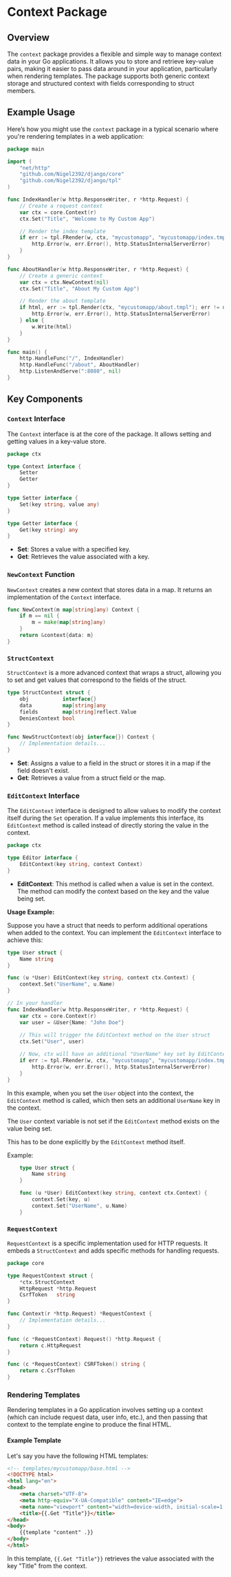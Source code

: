 # Context Package

## Overview

The `context` package provides a flexible and simple way to manage context data in your Go applications. It allows you to store and retrieve key-value pairs, making it easier to pass data around in your application, particularly when rendering templates. The package supports both generic context storage and structured context with fields corresponding to struct members.

## Example Usage

Here’s how you might use the `context` package in a typical scenario where you're rendering templates in a web application:

```go
package main

import (
    "net/http"
    "github.com/Nigel2392/django/core"
    "github.com/Nigel2392/django/tpl"
)

func IndexHandler(w http.ResponseWriter, r *http.Request) {
    // Create a request context
    var ctx = core.Context(r)
    ctx.Set("Title", "Welcome to My Custom App")

    // Render the index template
    if err := tpl.FRender(w, ctx, "mycustomapp", "mycustomapp/index.tmpl"); err != nil {
        http.Error(w, err.Error(), http.StatusInternalServerError)
    }
}

func AboutHandler(w http.ResponseWriter, r *http.Request) {
    // Create a generic context
    var ctx = ctx.NewContext(nil)
    ctx.Set("Title", "About My Custom App")

    // Render the about template
    if html, err := tpl.Render(ctx, "mycustomapp/about.tmpl"); err != nil {
        http.Error(w, err.Error(), http.StatusInternalServerError)
    } else {
        w.Write(html)
    }
}

func main() {
    http.HandleFunc("/", IndexHandler)
    http.HandleFunc("/about", AboutHandler)
    http.ListenAndServe(":8080", nil)
}
```

## Key Components

### `Context` Interface

The `Context` interface is at the core of the package. It allows setting and getting values in a key-value store.

```go
package ctx

type Context interface {
    Setter
    Getter
}

type Setter interface {
    Set(key string, value any)
}

type Getter interface {
    Get(key string) any
}
```

- **Set**: Stores a value with a specified key.
- **Get**: Retrieves the value associated with a key.

### `NewContext` Function

`NewContext` creates a new context that stores data in a map. It returns an implementation of the `Context` interface.

```go
func NewContext(m map[string]any) Context {
    if m == nil {
        m = make(map[string]any)
    }
    return &context{data: m}
}
```

### `StructContext`

`StructContext` is a more advanced context that wraps a struct, allowing you to set and get values that correspond to the fields of the struct.

```go
type StructContext struct {
    obj           interface{}
    data          map[string]any
    fields        map[string]reflect.Value
    DeniesContext bool
}

func NewStructContext(obj interface{}) Context {
    // Implementation details...
}
```

- **Set**: Assigns a value to a field in the struct or stores it in a map if the field doesn't exist.
- **Get**: Retrieves a value from a struct field or the map.

### `EditContext` Interface

The `EditContext` interface is designed to allow values to modify the context itself during the `Set` operation. If a value implements this interface, its `EditContext` method is called instead of directly storing the value in the context.

```go
package ctx

type Editor interface {
    EditContext(key string, context Context)
}
```

- **EditContext**: This method is called when a value is set in the context. The method can modify the context based on the key and the value being set.

**Usage Example:**

Suppose you have a struct that needs to perform additional operations when added to the context. You can implement the `EditContext` interface to achieve this:

```go
type User struct {
    Name string
}

func (u *User) EditContext(key string, context ctx.Context) {
    context.Set("UserName", u.Name)
}

// In your handler
func IndexHandler(w http.ResponseWriter, r *http.Request) {
    var ctx = core.Context(r)
    var user = &User{Name: "John Doe"}
    
    // This will trigger the EditContext method on the User struct
    ctx.Set("User", user)

    // Now, ctx will have an additional "UserName" key set by EditContext
    if err := tpl.FRender(w, ctx, "mycustomapp", "mycustomapp/index.tmpl"); err != nil {
        http.Error(w, err.Error(), http.StatusInternalServerError)
    }
}
```

In this example, when you set the `User` object into the context, the `EditContext` method is called, which then sets an additional `UserName` key in the context.

The `User` context variable is not set if the `EditContext` method exists on the value being set.

This has to be done explicitly by the `EditContext` method itself.

Example:

```go
    type User struct {
        Name string
    }

    func (u *User) EditContext(key string, context ctx.Context) {
        context.Set(key, u)
        context.Set("UserName", u.Name)
    }
```

### `RequestContext`

`RequestContext` is a specific implementation used for HTTP requests. It embeds a `StructContext` and adds specific methods for handling requests.

```go
package core

type RequestContext struct {
    *ctx.StructContext
    HttpRequest *http.Request
    CsrfToken   string
}

func Context(r *http.Request) *RequestContext {
    // Implementation details...
}

func (c *RequestContext) Request() *http.Request {
    return c.HttpRequest
}

func (c *RequestContext) CSRFToken() string {
    return c.CsrfToken
}
```

### Rendering Templates

Rendering templates in a Go application involves setting up a context (which can include request data, user info, etc.), and then passing that context to the template engine to produce the final HTML.

#### Example Template

Let's say you have the following HTML templates:

```html
<!-- templates/mycustomapp/base.html -->
<!DOCTYPE html>
<html lang="en">
<head>
    <meta charset="UTF-8">
    <meta http-equiv="X-UA-Compatible" content="IE=edge">
    <meta name="viewport" content="width=device-width, initial-scale=1.0">
    <title>{{.Get "Title"}}</title>
</head>
<body>
    {{template "content" .}}
</body>
</html>
```

In this template, `{{.Get "Title"}}` retrieves the value associated with the key "Title" from the context.
